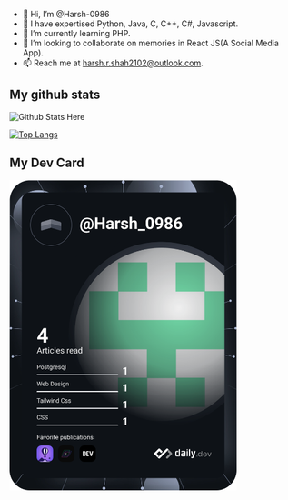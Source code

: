 - 👋 Hi, I’m @Harsh-0986
- 👀 I have expertised Python, Java, C, C++, C#, Javascript.
- 🌱 I’m currently learning PHP.
- 💞️ I’m looking to collaborate on memories in React JS(A Social Media App).
- 📫 Reach me at harsh.r.shah2102@outlook.com.

## My github stats

<img src="https://github-readme-stats.vercel.app/api?username=Harsh-0986&show_icons=true&title_color=ff0000&icon_color=bb2acf&text_color=c9cacc&bg_color=1d1f21" alt="Github Stats Here">


[![Top Langs](https://github-readme-stats.vercel.app/api/top-langs/?username=Harsh-0986)](https://github.com/Harsh-0986/github-readme-stats)

## My Dev Card 
<img src="https://github.com/Harsh-0986/Harsh-0986/blob/main/devcard.svg" width="400" alt="Harsh Shah's Dev Card"/>

